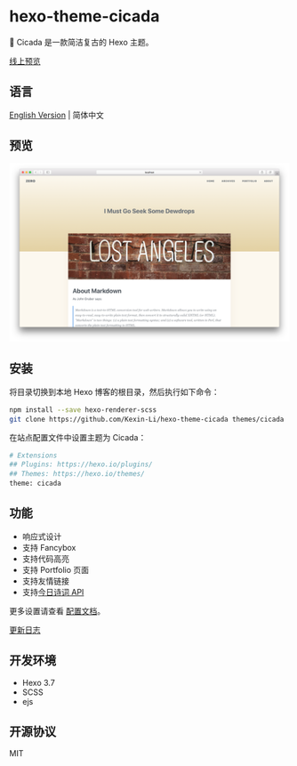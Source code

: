 # hexo-theme-cicada

💭 Cicada 是一款简洁复古的 Hexo 主题。

[线上预览](https://kexin-li.github.io)

## 语言

[English Version](./README.md) | 简体中文

## 预览

![screenshot](./source/images/screenshot.png)

## 安装

将目录切换到本地 Hexo 博客的根目录，然后执行如下命令：

``` bash
npm install --save hexo-renderer-scss
git clone https://github.com/Kexin-Li/hexo-theme-cicada themes/cicada
```

在站点配置文件中设置主题为 Cicada：

``` bash
# Extensions
## Plugins: https://hexo.io/plugins/
## Themes: https://hexo.io/themes/
theme: cicada
```

## 功能

- 响应式设计
- 支持 Fancybox
- 支持代码高亮
- 支持 Portfolio 页面
- 支持友情链接
- 支持[今日诗词 API](https://www.jinrishici.com/)

更多设置请查看 [配置文档](https://github.com/Kexin-Li/hexo-theme-cicada/wiki)。

[更新日志](https://github.com/Kexin-Li/hexo-theme-cicada/wiki/%E6%9B%B4%E6%96%B0%E6%97%A5%E5%BF%97)

## 开发环境

- Hexo 3.7
- SCSS
- ejs

## 开源协议

MIT